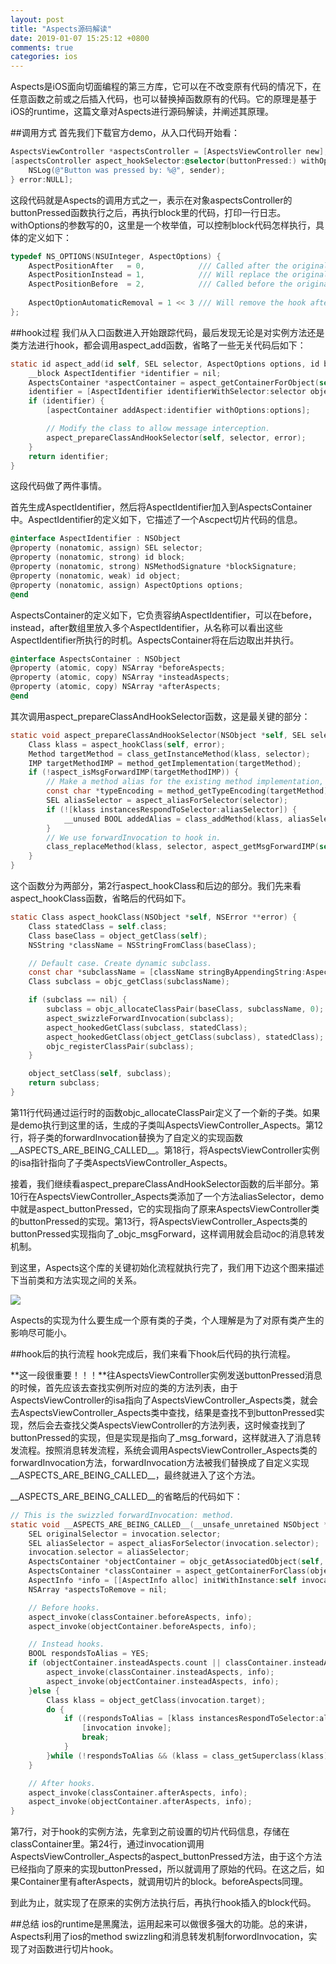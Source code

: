 ```yaml
---
layout: post
title: "Aspects源码解读"
date: 2019-01-07 15:25:12 +0800
comments: true
categories: ios
---
```

Aspects是iOS面向切面编程的第三方库，它可以在不改变原有代码的情况下，在任意函数之前或之后插入代码，也可以替换掉函数原有的代码。它的原理是基于iOS的runtime，这篇文章对Aspects进行源码解读，并阐述其原理。

##调用方式
首先我们下载官方demo，从入口代码开始看：

```objective-c
AspectsViewController *aspectsController = [AspectsViewController new];
[aspectsController aspect_hookSelector:@selector(buttonPressed:) withOptions:0 usingBlock:^(id info, id sender) {
    NSLog(@"Button was pressed by: %@", sender);
} error:NULL];
```

这段代码就是Aspects的调用方式之一，表示在对象aspectsController的buttonPressed函数执行之后，再执行block里的代码，打印一行日志。withOptions的参数写的0，这里是一个枚举值，可以控制block代码怎样执行，具体的定义如下：

```objective-c
typedef NS_OPTIONS(NSUInteger, AspectOptions) {
    AspectPositionAfter   = 0,            /// Called after the original implementation (default)
    AspectPositionInstead = 1,            /// Will replace the original implementation.
    AspectPositionBefore  = 2,            /// Called before the original implementation.
    
    AspectOptionAutomaticRemoval = 1 << 3 /// Will remove the hook after the first execution.
};
```

##hook过程
我们从入口函数进入开始跟踪代码，最后发现无论是对实例方法还是类方法进行hook，都会调用aspect_add函数，省略了一些无关代码后如下：

```objective-c
static id aspect_add(id self, SEL selector, AspectOptions options, id block, NSError **error) {
    __block AspectIdentifier *identifier = nil;
    AspectsContainer *aspectContainer = aspect_getContainerForObject(self, selector);
    identifier = [AspectIdentifier identifierWithSelector:selector object:self options:options block:block error:error];
    if (identifier) {
        [aspectContainer addAspect:identifier withOptions:options];

        // Modify the class to allow message interception.
        aspect_prepareClassAndHookSelector(self, selector, error);
    }
    return identifier;
}
```

这段代码做了两件事情。

首先生成AspectIdentifier，然后将AspectIdentifier加入到AspectsContainer中。AspectIdentifier的定义如下，它描述了一个Ascpect切片代码的信息。

```objective-c
@interface AspectIdentifier : NSObject
@property (nonatomic, assign) SEL selector;
@property (nonatomic, strong) id block;
@property (nonatomic, strong) NSMethodSignature *blockSignature;
@property (nonatomic, weak) id object;
@property (nonatomic, assign) AspectOptions options;
@end
```

AspectsContainer的定义如下，它负责容纳AspectIdentifier，可以在before，instead，after数组里放入多个AspectIdentifier，从名称可以看出这些AspectIdentifier所执行的时机。AspectsContainer将在后边取出并执行。

```objective-c
@interface AspectsContainer : NSObject
@property (atomic, copy) NSArray *beforeAspects;
@property (atomic, copy) NSArray *insteadAspects;
@property (atomic, copy) NSArray *afterAspects;
@end
```

其次调用aspect_prepareClassAndHookSelector函数，这是最关键的部分：

```objective-c
static void aspect_prepareClassAndHookSelector(NSObject *self, SEL selector, NSError **error) {
    Class klass = aspect_hookClass(self, error);
    Method targetMethod = class_getInstanceMethod(klass, selector);
    IMP targetMethodIMP = method_getImplementation(targetMethod);
    if (!aspect_isMsgForwardIMP(targetMethodIMP)) {
        // Make a method alias for the existing method implementation, it not already copied.
        const char *typeEncoding = method_getTypeEncoding(targetMethod);
        SEL aliasSelector = aspect_aliasForSelector(selector);
        if (![klass instancesRespondToSelector:aliasSelector]) {
            __unused BOOL addedAlias = class_addMethod(klass, aliasSelector, method_getImplementation(targetMethod), typeEncoding);
        }
        // We use forwardInvocation to hook in.
        class_replaceMethod(klass, selector, aspect_getMsgForwardIMP(self, selector), typeEncoding);
    }
}
```

这个函数分为两部分，第2行aspect_hookClass和后边的部分。我们先来看aspect_hookClass函数，省略后的代码如下。

```objective-c
static Class aspect_hookClass(NSObject *self, NSError **error) {
	Class statedClass = self.class;
	Class baseClass = object_getClass(self);
	NSString *className = NSStringFromClass(baseClass);

    // Default case. Create dynamic subclass.
	const char *subclassName = [className stringByAppendingString:AspectsSubclassSuffix].UTF8String;
	Class subclass = objc_getClass(subclassName);

	if (subclass == nil) {
		subclass = objc_allocateClassPair(baseClass, subclassName, 0);
		aspect_swizzleForwardInvocation(subclass);
		aspect_hookedGetClass(subclass, statedClass);
		aspect_hookedGetClass(object_getClass(subclass), statedClass);
		objc_registerClassPair(subclass);
	}

	object_setClass(self, subclass);
	return subclass;
}
```

第11行代码通过运行时的函数objc_allocateClassPair定义了一个新的子类。如果是demo执行到这里的话，生成的子类叫AspectsViewController_Aspects。第12行，将子类的forwardInvocation替换为了自定义的实现函数\_\_ASPECTS\_ARE\_BEING\_CALLED\_\_。第18行，将AspectsViewController实例的isa指针指向了子类AspectsViewController_Aspects。

接着，我们继续看aspect_prepareClassAndHookSelector函数的后半部分。第10行在AspectsViewController_Aspects类添加了一个方法aliasSelector，demo中就是aspect_buttonPressed，它的实现指向了原来AspectsViewController类的buttonPressed的实现。第13行，将AspectsViewController_Aspects类的buttonPressed实现指向了_objc_msgForward，这样调用就会启动oc的消息转发机制。

到这里，Aspects这个库的关键初始化流程就执行完了，我们用下边这个图来描述下当前类和方法实现之间的关系。

[![](https://jason5.cn/images/Aspects.png)](https://jason5.cn/images/Aspects.png)

Aspects的实现为什么要生成一个原有类的子类，个人理解是为了对原有类产生的影响尽可能小。

##hook后的执行流程
hook完成后，我们来看下hook后代码的执行流程。

**这一段很重要！！！**往AspectsViewController实例发送buttonPressed消息的时候，首先应该去查找实例所对应的类的方法列表，由于AspectsViewController的isa指向了AspectsViewController_Aspects类，就会去AspectsViewController_Aspects类中查找，结果是查找不到buttonPressed实现，然后会去查找父类AspectsViewController的方法列表，这时候查找到了buttonPressed的实现，但是实现是指向了_msg_forward，这样就进入了消息转发流程。按照消息转发流程，系统会调用AspectsViewController_Aspects类的forwardInvocation方法，forwardInvocation方法被我们替换成了自定义实现\_\_ASPECTS\_ARE\_BEING\_CALLED\_\_，最终就进入了这个方法。

\_\_ASPECTS\_ARE\_BEING\_CALLED\_\_的省略后的代码如下：

```objective-c
// This is the swizzled forwardInvocation: method.
static void __ASPECTS_ARE_BEING_CALLED__(__unsafe_unretained NSObject *self, SEL selector, NSInvocation *invocation) {
    SEL originalSelector = invocation.selector;
    SEL aliasSelector = aspect_aliasForSelector(invocation.selector);
    invocation.selector = aliasSelector;
    AspectsContainer *objectContainer = objc_getAssociatedObject(self, aliasSelector);
    AspectsContainer *classContainer = aspect_getContainerForClass(object_getClass(self), aliasSelector);
    AspectInfo *info = [[AspectInfo alloc] initWithInstance:self invocation:invocation];
    NSArray *aspectsToRemove = nil;

    // Before hooks.
    aspect_invoke(classContainer.beforeAspects, info);
    aspect_invoke(objectContainer.beforeAspects, info);

    // Instead hooks.
    BOOL respondsToAlias = YES;
    if (objectContainer.insteadAspects.count || classContainer.insteadAspects.count) {
        aspect_invoke(classContainer.insteadAspects, info);
        aspect_invoke(objectContainer.insteadAspects, info);
    }else {
        Class klass = object_getClass(invocation.target);
        do {
            if ((respondsToAlias = [klass instancesRespondToSelector:aliasSelector])) {
                [invocation invoke];
                break;
            }
        }while (!respondsToAlias && (klass = class_getSuperclass(klass)));
    }

    // After hooks.
    aspect_invoke(classContainer.afterAspects, info);
    aspect_invoke(objectContainer.afterAspects, info);
}
```
第7行，对于hook的实例方法，先拿到之前设置的切片代码信息，存储在classContainer里。第24行，通过invocation调用AspectsViewController_Aspects的aspect_buttonPressed方法，由于这个方法已经指向了原来的实现buttonPressed，所以就调用了原始的代码。在这之后，如果Container里有afterAspects，就调用切片的block。beforeAspects同理。

到此为止，就实现了在原来的实例方法执行后，再执行hook插入的block代码。

##总结
ios的runtime是黑魔法，运用起来可以做很多强大的功能。总的来讲，Aspects利用了ios的method swizzling和消息转发机制forwordInvocation，实现了对函数进行切片hook。


